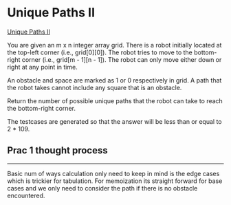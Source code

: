 # Unique Paths II

[Unique Paths II](https://leetcode.com/problems/unique-paths-ii/description/)

You are given an m x n integer array grid. There is a robot initially located at the top-left corner (i.e., grid[0][0]). The robot tries to move to the bottom-right corner (i.e., grid[m - 1][n - 1]). The robot can only move either down or right at any point in time.

An obstacle and space are marked as 1 or 0 respectively in grid. A path that the robot takes cannot include any square that is an obstacle.

Return the number of possible unique paths that the robot can take to reach the bottom-right corner.

The testcases are generated so that the answer will be less than or equal to 2 * 109.

## Prac 1 thought process

---

Basic num of ways calculation only need to keep in mind is the edge cases which is trickier for tabulation. For memoization its straight forward for base cases and we only need to consider the path if there is no obstacle encountered.
